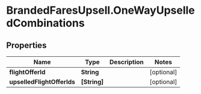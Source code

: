# BrandedFaresUpsell.OneWayUpselledCombinations

## Properties

Name | Type | Description | Notes
------------ | ------------- | ------------- | -------------
**flightOfferId** | **String** |  | [optional] 
**upselledFlightOfferIds** | **[String]** |  | [optional] 



